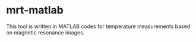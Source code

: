 # mrt-matlab
This tool is written in MATLAB codes for temperature measurements based on magnetic resonance images.

